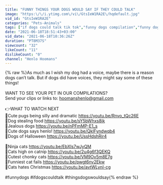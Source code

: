 ```yaml
---
title: "FUNNY THINGS YOUR DOGS WOULD SAY IF THEY COULD TALK"
image: "https:\/\/i.ytimg.com\/vi\/GtsIeW1RA2E\/hqdefault.jpg"
vid_id: "GtsIeW1RA2E"
categories: "Pets-Animals"
tags: ["if dogs could talk tik tok","funny dogs compilation","funny dog videos"]
date: "2021-06-18T18:51:43+03:00"
vid_date: "2021-06-18T10:36:26Z"
duration: "PT8M37S"
viewcount: "32"
likeCount: "11"
dislikeCount: "0"
channel: "Henlo Hoomans"
---
```

{% raw %}As much as I wish my dog had a voice, maybe there is a reason dogs can’t talk. But if dogs did have voices, they might say some of these things!<br /><br />WANT TO SEE YOUR PET IN OUR COMPILATIONS?<br />Send your clips or links to: hoomanshenlo@gmail.com<br /><br />👉WHAT TO WATCH NEXT<br />📍Cute pugs being silly and dramatic <a rel="nofollow" target="blank" href="https://youtu.be/Rnvo_tQc26E">https://youtu.be/Rnvo_tQc26E</a><br />📍Dog stealing food <a rel="nofollow" target="blank" href="https://youtu.be/sY5bWhxs8ik">https://youtu.be/sY5bWhxs8ik</a><br />📍Jealous dogs  <a rel="nofollow" target="blank" href="https://youtu.be/nPFmMP-E1_s">https://youtu.be/nPFmMP-E1_s</a><br />📍Cute dogs says henlo! <a rel="nofollow" target="blank" href="https://youtu.be/QkIFyndwqb4">https://youtu.be/QkIFyndwqb4</a><br />📍Dogs of Halloween <a rel="nofollow" target="blank" href="https://youtu.be/UssHdshRir4">https://youtu.be/UssHdshRir4</a><br /><br />📍Ninja cats <a rel="nofollow" target="blank" href="https://youtu.be/EbXIs7wJyQM">https://youtu.be/EbXIs7wJyQM</a><br />📍Cats high on catnip <a rel="nofollow" target="blank" href="https://youtu.be/2u4g6f3QEKQ">https://youtu.be/2u4g6f3QEKQ</a><br />📍Cutest chonky cats <a rel="nofollow" target="blank" href="https://youtu.be/VM9Ov5m8E7g">https://youtu.be/VM9Ov5m8E7g</a><br />📍Funniest cat fails <a rel="nofollow" target="blank" href="https://youtu.be/pwgt6nv2Ekw">https://youtu.be/pwgt6nv2Ekw</a><br />📍Cats hates Christmas <a rel="nofollow" target="blank" href="https://youtu.be/avtWLynI-cg">https://youtu.be/avtWLynI-cg</a><br /><br />#funnydogs #ifdogscouldtalk #thingsdogswouldsay{% endraw %}
